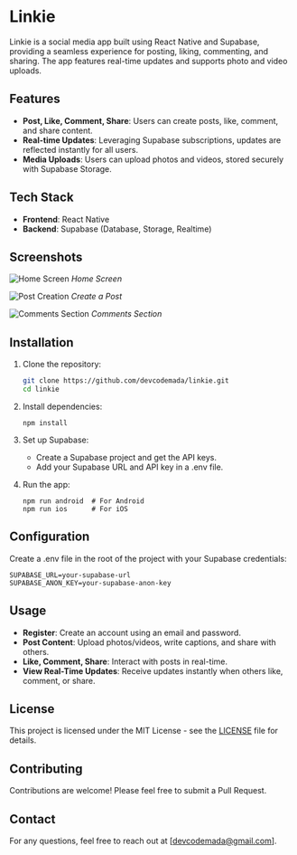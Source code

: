 # Linkie

Linkie is a social media app built using React Native and Supabase, providing a seamless experience for posting, liking, commenting, and sharing. The app features real-time updates and supports photo and video uploads.

## Features

-   **Post, Like, Comment, Share**: Users can create posts, like, comment, and share content.
-   **Real-time Updates**: Leveraging Supabase subscriptions, updates are reflected instantly for all users.
-   **Media Uploads**: Users can upload photos and videos, stored securely with Supabase Storage.

## Tech Stack

-   **Frontend**: React Native
-   **Backend**: Supabase (Database, Storage, Realtime)

## Screenshots

![Home Screen](dummy-image-home.png)
_Home Screen_

![Post Creation](dummy-image-post.png)
_Create a Post_

![Comments Section](dummy-image-comments.png)
_Comments Section_

## Installation

1. Clone the repository:

    ```sh
    git clone https://github.com/devcodemada/linkie.git
    cd linkie
    ```

2. Install dependencies:

    ```
    npm install
    ```

3. Set up Supabase:

    - Create a Supabase project and get the API keys.
    - Add your Supabase URL and API key in a .env file.

4. Run the app:
    ```
    npm run android  # For Android
    npm run ios      # For iOS
    ```

## Configuration

Create a .env file in the root of the project with your Supabase credentials:

```
SUPABASE_URL=your-supabase-url
SUPABASE_ANON_KEY=your-supabase-anon-key
```

## Usage

-   **Register**: Create an account using an email and password.
-   **Post Content**: Upload photos/videos, write captions, and share with others.
-   **Like, Comment, Share**: Interact with posts in real-time.
-   **View Real-Time Updates**: Receive updates instantly when others like, comment, or share.

## License

This project is licensed under the MIT License - see the [LICENSE](LICENSE) file for details.

## Contributing

Contributions are welcome! Please feel free to submit a Pull Request.

## Contact

For any questions, feel free to reach out at [devcodemada@gmail.com].
